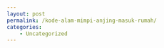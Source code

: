 ```yaml
---
layout: post
permalink: /kode-alam-mimpi-anjing-masuk-rumah/
categories:
    - Uncategorized
---
```


